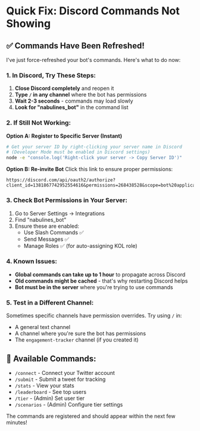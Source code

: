 # Quick Fix: Discord Commands Not Showing

## ✅ Commands Have Been Refreshed!

I've just force-refreshed your bot's commands. Here's what to do now:

### 1. **In Discord, Try These Steps:**

1. **Close Discord completely** and reopen it
2. **Type `/` in any channel** where the bot has permissions
3. **Wait 2-3 seconds** - commands may load slowly
4. **Look for "nabulines_bot"** in the command list

### 2. **If Still Not Working:**

**Option A: Register to Specific Server (Instant)**
```bash
# Get your server ID by right-clicking your server name in Discord
# (Developer Mode must be enabled in Discord settings)
node -e "console.log('Right-click your server -> Copy Server ID')"
```

**Option B: Re-invite Bot**
Click this link to ensure proper permissions:
```
https://discord.com/api/oauth2/authorize?client_id=1381867742952554616&permissions=268438528&scope=bot%20applications.commands
```

### 3. **Check Bot Permissions in Your Server:**

1. Go to Server Settings → Integrations
2. Find "nabulines_bot"
3. Ensure these are enabled:
   - Use Slash Commands ✅
   - Send Messages ✅
   - Manage Roles ✅ (for auto-assigning KOL role)

### 4. **Known Issues:**

- **Global commands can take up to 1 hour** to propagate across Discord
- **Old commands might be cached** - that's why restarting Discord helps
- **Bot must be in the server** where you're trying to use commands

### 5. **Test in a Different Channel:**

Sometimes specific channels have permission overrides. Try using `/` in:
- A general text channel
- A channel where you're sure the bot has permissions
- The `engagement-tracker` channel (if you created it)

## 📝 Available Commands:

- `/connect` - Connect your Twitter account
- `/submit` - Submit a tweet for tracking
- `/stats` - View your stats
- `/leaderboard` - See top users
- `/tier` - (Admin) Set user tier
- `/scenarios` - (Admin) Configure tier settings

The commands are registered and should appear within the next few minutes! 
